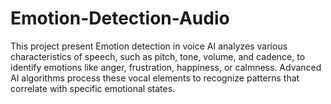 # Emotion-Detection-Audio
This project present Emotion detection in voice AI analyzes various characteristics of speech, such as pitch, tone, volume, and cadence, to identify emotions like anger, frustration, happiness, or calmness. Advanced AI algorithms process these vocal elements to recognize patterns that correlate with specific emotional states.
